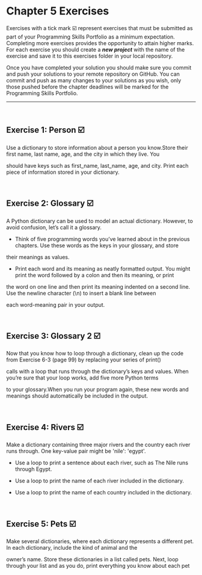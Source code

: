# Chapter 5 Exercises

Exercises with a tick mark :ballot_box_with_check: represent exercises that must be submitted as part of your Programming Skills Portfolio as a minimum expectation. Completing more exercises provides the opportunity to attain higher marks. For each exercise you should create a _**new project**_ with the name of the exercise and save it to this exercises folder in your local repository.

Once you have completed your solution you should make sure you commit and push your solutions to your remote repository on GitHub. You can commit and push as many changes to your solutions as you wish, only those pushed before the chapter deadlines will be marked for the Programming Skills Portfolio.  

---
&nbsp;

## Exercise 1: Person :ballot_box_with_check:

Use a dictionary to store information about a person you know.Store their first name, last name, age, and the city in which they live. You

should have keys such as first_name, last_name, age, and city. Print each piece of information stored in your dictionary.



&nbsp;
&nbsp;

## Exercise 2: Glossary :ballot_box_with_check:

A Python dictionary can be used to model an actual dictionary. However, to avoid confusion, let’s call it a glossary.

* Think of five programming words you’ve learned about in the previous chapters. Use these words as the keys in your glossary, and store 

their meanings as values.

* Print each word and its meaning as neatly formatted output. You might print the word followed by a colon and then its meaning, or print 

the word on one line and then print its meaning indented on a second line. Use the newline character (\n) to insert a blank line between 

each word-meaning pair in your output.


&nbsp;
&nbsp;

## Exercise 3: Glossary 2 :ballot_box_with_check:
Now that you know how to loop through a dictionary, clean up the code from Exercise 6-3 (page 99) by replacing your series of print()

calls with a loop that runs through the dictionary’s keys and values. When you’re sure that your loop works, add five more Python terms 

to your glossary.When you run your program again, these new words and meanings should automatically be included in the output.


&nbsp;
&nbsp;

## Exercise 4: Rivers :ballot_box_with_check:

Make a dictionary containing three major rivers and the country each river runs through. One key-value pair might be 'nile': 'egypt'.

* Use a loop to print a sentence about each river, such as The Nile runs through Egypt.

* Use a loop to print the name of each river included in the dictionary.

* Use a loop to print the name of each country included in the dictionary.

    
&nbsp;
&nbsp;

## Exercise 5: Pets :ballot_box_with_check:

Make several dictionaries, where each dictionary represents a different pet. In each dictionary, include the kind of animal and the

owner’s name. Store these dictionaries in a list called pets. Next, loop through your list and as you do, print everything you know about
each pet



&nbsp;
&nbsp;


